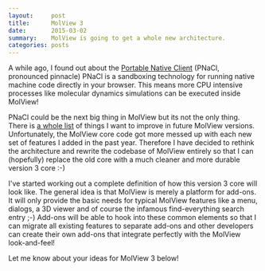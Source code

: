 ```yaml
---
layout:     post
title:      MolView 3
date:       2015-03-02
summary:    MolView is going to get a whole new architecture.
categories: posts
---
```


A while ago, I found out about the [Portable Native Client](https://developer.chrome.com/native-client)
(PNaCl, pronounced pinnacle) PNaCl is a sandboxing technology for running native
machine code directly in your browser. This means more CPU intensive processes
like molecular dynamics simulations can be executed inside MolView!

PNaCl could be the next big thing in MolView but its not the only thing. There is
[a whole list](https://github.com/molview/molview/wiki/Roadmap) of things I want
to improve in future MolView versions. Unfortunately, the MolView core code got
more messed up with each new set of features I added in the past year.
Therefore I have decided to rethink the architecture and rewrite the
codebase of MolView entirely so that I can (hopefully) replace the old core
with a much cleaner and more durable version 3 core :-)

I've started working out a complete definition of how this version 3 core will
look like. The general idea is that MolView is merely a platform for add-ons.
It will only provide the basic needs for typical MolView features like a menu,
dialogs, a 3D viewer and of course the infamous find-everything search entry ;-)
Add-ons will be able to hook into these common elements so that I can migrate
all existing features to separate add-ons and other developers can create their
own add-ons that integrate perfectly with the MolView look-and-feel!

Let me know about your ideas for MolView 3 below!
